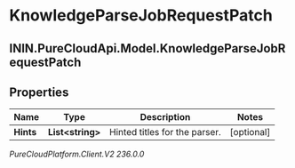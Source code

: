 # KnowledgeParseJobRequestPatch

## ININ.PureCloudApi.Model.KnowledgeParseJobRequestPatch

## Properties

|Name | Type | Description | Notes|
|------------ | ------------- | ------------- | -------------|
| **Hints** | **List&lt;string&gt;** | Hinted titles for the parser. | [optional] |



_PureCloudPlatform.Client.V2 236.0.0_
